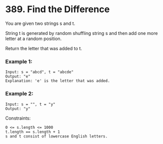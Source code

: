 # 389. Find the Difference


You are given two strings s and t.

String t is generated by random shuffling string s and then add one more letter at a random position.

Return the letter that was added to t.
 

### Example 1:
```
Input: s = "abcd", t = "abcde"
Output: "e"
Explanation: 'e' is the letter that was added.
```

### Example 2:
```
Input: s = "", t = "y"
Output: "y"
 ```

Constraints:
```
0 <= s.length <= 1000
t.length == s.length + 1
s and t consist of lowercase English letters.
```